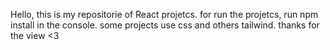 Hello, this is my repositorie of React projetcs.
for run the projetcs, run npm install in the console.
some projects use css and others tailwind.
thanks for the view <3
